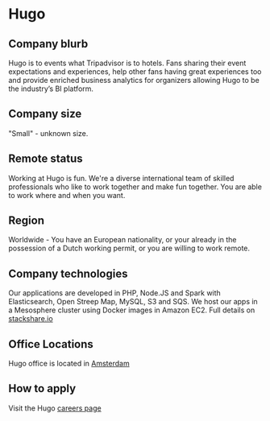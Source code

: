 # Hugo

## Company blurb

Hugo is to events what Tripadvisor is to hotels. Fans sharing their event expectations and experiences, help other fans having great experiences too and provide enriched business analytics for organizers allowing Hugo to be the industry’s BI platform.

## Company size

"Small" - unknown size.

## Remote status

Working at Hugo is fun. We're a diverse international team of skilled professionals who like to work together and make fun together. You are able to work where and when you want.

## Region

Worldwide - You have an European nationality, or your already in the possession of a Dutch working permit, or you are willing to work remote.

## Company technologies

Our applications are developed in PHP, Node.JS and Spark with Elasticsearch, Open Streep Map, MySQL, S3 and SQS. We host our apps in a Mesosphere cluster using Docker images in Amazon EC2. Full details on [stackshare.io](http://stackshare.io/hugo-events/hugo-events)

## Office Locations

Hugo office is located in [Amsterdam](https://www.google.co.uk/maps/place/Papaverweg+46,+1032+KJ+Amsterdam,+Netherlands/@52.3976029,4.9036541,18z/data=!4m2!3m1!1s0x47c6084897c0f28b:0x743169995e5067c6)

## How to apply

Visit the Hugo [careers page](http://hugo.events/careers)
